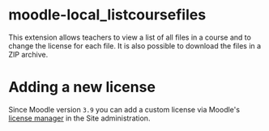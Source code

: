 moodle-local_listcoursefiles
============================

This extension allows teachers to view a list of all files in a course and to change the license for each file. It is also possible to download the files in a ZIP archive.

Adding a new license
====================

Since Moodle version `3.9` you can add a custom license via Moodle's [license manager](https://docs.moodle.org/405/en/Licences#Licence_manager) in the Site administration.
